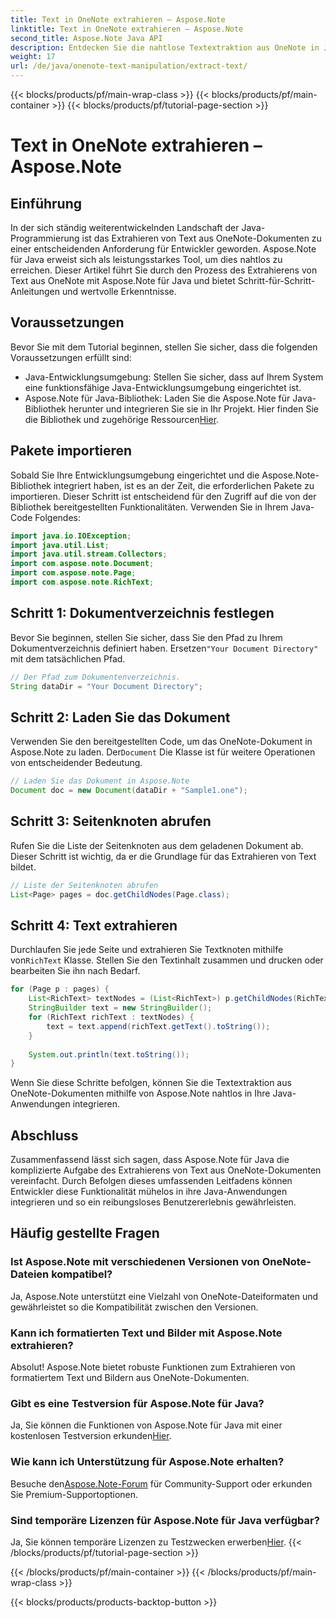 ```yaml
---
title: Text in OneNote extrahieren – Aspose.Note
linktitle: Text in OneNote extrahieren – Aspose.Note
second_title: Aspose.Note Java API
description: Entdecken Sie die nahtlose Textextraktion aus OneNote in Java mit Aspose.Note. Integrieren, bearbeiten und verbessern Sie Ihre Anwendungen mühelos.
weight: 17
url: /de/java/onenote-text-manipulation/extract-text/
---
```


{{< blocks/products/pf/main-wrap-class >}}
{{< blocks/products/pf/main-container >}}
{{< blocks/products/pf/tutorial-page-section >}}

# Text in OneNote extrahieren – Aspose.Note

## Einführung
In der sich ständig weiterentwickelnden Landschaft der Java-Programmierung ist das Extrahieren von Text aus OneNote-Dokumenten zu einer entscheidenden Anforderung für Entwickler geworden. Aspose.Note für Java erweist sich als leistungsstarkes Tool, um dies nahtlos zu erreichen. Dieser Artikel führt Sie durch den Prozess des Extrahierens von Text aus OneNote mit Aspose.Note für Java und bietet Schritt-für-Schritt-Anleitungen und wertvolle Erkenntnisse.
## Voraussetzungen
Bevor Sie mit dem Tutorial beginnen, stellen Sie sicher, dass die folgenden Voraussetzungen erfüllt sind:
- Java-Entwicklungsumgebung: Stellen Sie sicher, dass auf Ihrem System eine funktionsfähige Java-Entwicklungsumgebung eingerichtet ist.
-  Aspose.Note für Java-Bibliothek: Laden Sie die Aspose.Note für Java-Bibliothek herunter und integrieren Sie sie in Ihr Projekt. Hier finden Sie die Bibliothek und zugehörige Ressourcen[Hier](https://releases.aspose.com/note/java/).
## Pakete importieren
Sobald Sie Ihre Entwicklungsumgebung eingerichtet und die Aspose.Note-Bibliothek integriert haben, ist es an der Zeit, die erforderlichen Pakete zu importieren. Dieser Schritt ist entscheidend für den Zugriff auf die von der Bibliothek bereitgestellten Funktionalitäten. Verwenden Sie in Ihrem Java-Code Folgendes:
```java
import java.io.IOException;
import java.util.List;
import java.util.stream.Collectors;
import com.aspose.note.Document;
import com.aspose.note.Page;
import com.aspose.note.RichText;
```
## Schritt 1: Dokumentverzeichnis festlegen
 Bevor Sie beginnen, stellen Sie sicher, dass Sie den Pfad zu Ihrem Dokumentverzeichnis definiert haben. Ersetzen`"Your Document Directory"` mit dem tatsächlichen Pfad.
```java
// Der Pfad zum Dokumentenverzeichnis.
String dataDir = "Your Document Directory";
```
## Schritt 2: Laden Sie das Dokument
 Verwenden Sie den bereitgestellten Code, um das OneNote-Dokument in Aspose.Note zu laden. Der`Document` Die Klasse ist für weitere Operationen von entscheidender Bedeutung.
```java
// Laden Sie das Dokument in Aspose.Note
Document doc = new Document(dataDir + "Sample1.one");
```
## Schritt 3: Seitenknoten abrufen
Rufen Sie die Liste der Seitenknoten aus dem geladenen Dokument ab. Dieser Schritt ist wichtig, da er die Grundlage für das Extrahieren von Text bildet.
```java
// Liste der Seitenknoten abrufen
List<Page> pages = doc.getChildNodes(Page.class);
```
## Schritt 4: Text extrahieren
Durchlaufen Sie jede Seite und extrahieren Sie Textknoten mithilfe von`RichText` Klasse. Stellen Sie den Textinhalt zusammen und drucken oder bearbeiten Sie ihn nach Bedarf.
```java
for (Page p : pages) {
    List<RichText> textNodes = (List<RichText>) p.getChildNodes(RichText.class);
    StringBuilder text = new StringBuilder();
    for (RichText richText : textNodes) {
        text = text.append(richText.getText().toString());
    }
    
    System.out.println(text.toString());
}
```
Wenn Sie diese Schritte befolgen, können Sie die Textextraktion aus OneNote-Dokumenten mithilfe von Aspose.Note nahtlos in Ihre Java-Anwendungen integrieren.
## Abschluss
Zusammenfassend lässt sich sagen, dass Aspose.Note für Java die komplizierte Aufgabe des Extrahierens von Text aus OneNote-Dokumenten vereinfacht. Durch Befolgen dieses umfassenden Leitfadens können Entwickler diese Funktionalität mühelos in ihre Java-Anwendungen integrieren und so ein reibungsloses Benutzererlebnis gewährleisten.
## Häufig gestellte Fragen
### Ist Aspose.Note mit verschiedenen Versionen von OneNote-Dateien kompatibel?
Ja, Aspose.Note unterstützt eine Vielzahl von OneNote-Dateiformaten und gewährleistet so die Kompatibilität zwischen den Versionen.
### Kann ich formatierten Text und Bilder mit Aspose.Note extrahieren?
Absolut! Aspose.Note bietet robuste Funktionen zum Extrahieren von formatiertem Text und Bildern aus OneNote-Dokumenten.
### Gibt es eine Testversion für Aspose.Note für Java?
Ja, Sie können die Funktionen von Aspose.Note für Java mit einer kostenlosen Testversion erkunden[Hier](https://releases.aspose.com/).
### Wie kann ich Unterstützung für Aspose.Note erhalten?
 Besuche den[Aspose.Note-Forum](https://forum.aspose.com/c/note/28) für Community-Support oder erkunden Sie Premium-Supportoptionen.
### Sind temporäre Lizenzen für Aspose.Note für Java verfügbar?
 Ja, Sie können temporäre Lizenzen zu Testzwecken erwerben[Hier](https://purchase.aspose.com/temporary-license/).
{{< /blocks/products/pf/tutorial-page-section >}}

{{< /blocks/products/pf/main-container >}}
{{< /blocks/products/pf/main-wrap-class >}}

{{< blocks/products/products-backtop-button >}}
